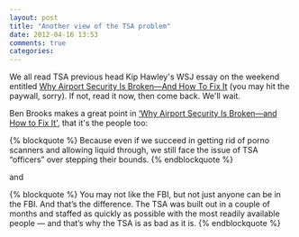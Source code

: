 ```yaml
---
layout: post
title: "Another view of the TSA problem"
date: 2012-04-16 13:53
comments: true
categories: 
---
```


We all read TSA previous head Kip Hawley's WSJ essay on the weekend entitled [Why Airport Security Is Broken—And How To Fix It](http://online.wsj.com/article/SB10001424052702303815404577335783535660546.html?mod=WSJ_hps_editorsPicks_1) (you may hit the paywall, sorry). If not, read it now, then come back. We'll wait.

Ben Brooks makes a great point in [‘Why Airport Security Is Broken—and How to Fix It'](http://brooksreview.net/2012/04/tsa-hawley/), that it's the people too:

{% blockquote %}
Because even if we succeed in getting rid of porno scanners and allowing liquid through, we still face the issue of TSA “officers” over stepping their bounds.
{% endblockquote %}

and

{% blockquote %}
You may not like the FBI, but not just anyone can be in the FBI. And that’s the difference. The TSA was built out in a couple of months and staffed as quickly as possible with the most readily available people — and that’s why the TSA is as bad as it is.
{% endblockquote %}